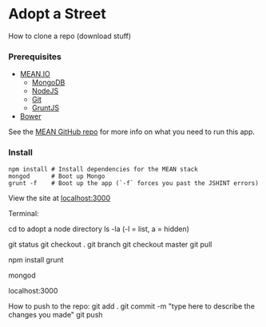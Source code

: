 # Adopt a Street

How to clone a repo (download stuff)

### Prerequisites

- [MEAN.IO](http://mean.io)
    - [MongoDB](http://www.mongodb.org)
    - [NodeJS](http://nodejs.org)
    - [Git](http://git-scm.com)
    - [GruntJS](http://gruntjs.com)
- [Bower](http://bower.io)

See the [MEAN GitHub repo](https://github.com/linnovate/mean#prerequisites)
for more info on what you need to run this app.

### Install

```
npm install # Install dependencies for the MEAN stack
mongod      # Boot up Mongo
grunt -f    # Boot up the app (`-f` forces you past the JSHINT errors)
```

View the site at [localhost:3000](http://localhost:3000)

Terminal:

cd to adopt a node directory
ls -la (-l = list, a = hidden)

git status
git checkout .
git branch
git checkout master
git pull

npm install
grunt

mongod

localhost:3000

How to push to the repo:
git add .
git commit -m "type here to describe the changes you made"
git push